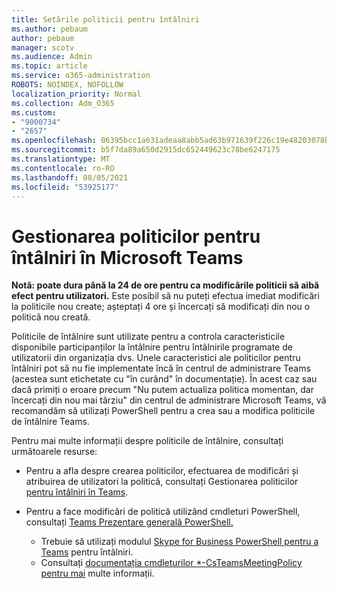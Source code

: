 ```yaml
---
title: Setările politicii pentru întâlniri
ms.author: pebaum
author: pebaum
manager: scotv
ms.audience: Admin
ms.topic: article
ms.service: o365-administration
ROBOTS: NOINDEX, NOFOLLOW
localization_priority: Normal
ms.collection: Adm_O365
ms.custom:
- "9000734"
- "2657"
ms.openlocfilehash: 06395bcc1a631adeaa8abb5ad63b971639f226c19e48203078ba1097d43a50f8
ms.sourcegitcommit: b5f7da89a650d2915dc652449623c78be6247175
ms.translationtype: MT
ms.contentlocale: ro-RO
ms.lasthandoff: 08/05/2021
ms.locfileid: "53925177"
---
```

# <a name="manage-meeting-policies-in-microsoft-teams"></a>Gestionarea politicilor pentru întâlniri în Microsoft Teams

**Notă: poate dura până la 24 de ore pentru ca modificările politicii să aibă efect pentru utilizatori.** Este posibil să nu puteți efectua imediat modificări la politicile nou create; așteptați 4 ore și încercați să modificați din nou o politică nou creată.

Politicile de întâlnire sunt utilizate pentru a controla caracteristicile disponibile participanților la întâlnire pentru întâlnirile programate de utilizatorii din organizația dvs. Unele caracteristici ale politicilor pentru întâlniri pot să nu fie implementate încă în centrul de administrare Teams (acestea sunt etichetate cu "în curând" în documentație). În acest caz sau dacă primiți o eroare precum "Nu putem actualiza politica momentan, dar încercați din nou mai târziu" din centrul de administrare Microsoft Teams, vă recomandăm să utilizați PowerShell pentru a crea sau a modifica politicile de întâlnire Teams. 

Pentru mai multe informații despre politicile de întâlnire, consultați următoarele resurse:

- Pentru a afla despre crearea politicilor, efectuarea de modificări și atribuirea de utilizatori la politică, consultați Gestionarea politicilor [pentru întâlniri în Teams](https://docs.microsoft.com/microsoftteams/meeting-policies-in-teams).

- Pentru a face modificări de politică utilizând cmdleturi PowerShell, consultați [Teams Prezentare generală PowerShell.](https://docs.microsoft.com/microsoftteams/teams-powershell-overview) 
    - Trebuie să utilizați modulul [Skype for Business PowerShell pentru a Teams](https://docs.microsoft.com/skypeforbusiness/set-up-your-computer-for-windows-powershell/download-and-install-the-skype-for-business-online-connector) pentru întâlniri. 
    - Consultați [documentația cmdleturilor *-CsTeamsMeetingPolicy pentru mai](https://docs.microsoft.com/search/?search=CsTeamsMeetingPolicy&view=skype-ps) multe informații.

